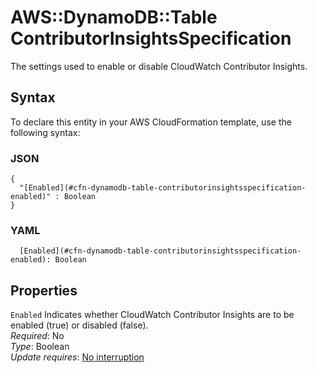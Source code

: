 # AWS::DynamoDB::Table ContributorInsightsSpecification<a name="aws-properties-dynamodb-table-contributorinsightsspecification"></a>

The settings used to enable or disable CloudWatch Contributor Insights\.

## Syntax<a name="aws-properties-dynamodb-table-contributorinsightsspecification-syntax"></a>

To declare this entity in your AWS CloudFormation template, use the following syntax:

### JSON<a name="aws-properties-dynamodb-table-contributorinsightsspecification-syntax.json"></a>

```
{
  "[Enabled](#cfn-dynamodb-table-contributorinsightsspecification-enabled)" : Boolean
}
```

### YAML<a name="aws-properties-dynamodb-table-contributorinsightsspecification-syntax.yaml"></a>

```
  [Enabled](#cfn-dynamodb-table-contributorinsightsspecification-enabled): Boolean
```

## Properties<a name="aws-properties-dynamodb-table-contributorinsightsspecification-properties"></a>

`Enabled`  <a name="cfn-dynamodb-table-contributorinsightsspecification-enabled"></a>
Indicates whether CloudWatch Contributor Insights are to be enabled \(true\) or disabled \(false\)\.  
*Required*: No  
*Type*: Boolean  
*Update requires*: [No interruption](https://docs.aws.amazon.com/AWSCloudFormation/latest/UserGuide/using-cfn-updating-stacks-update-behaviors.html#update-no-interrupt)